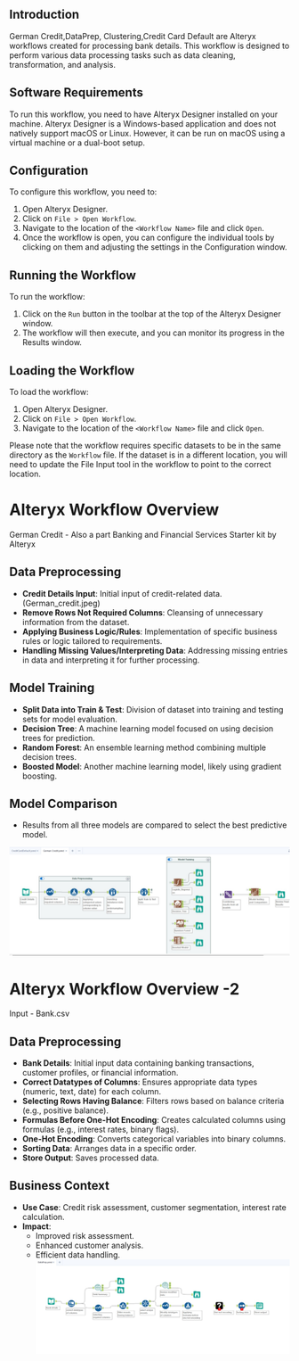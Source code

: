 ## Introduction

German Credit,DataPrep, Clustering,Credit Card Default are Alteryx workflows created for processing
bank details. This workflow is designed to perform various data processing tasks such as data cleaning, 
transformation, and analysis.

## Software Requirements

To run this workflow, you need to have Alteryx Designer installed on your machine.
Alteryx Designer is a Windows-based application and does not natively support macOS or Linux.
However, it can be run on macOS using a virtual machine or a dual-boot setup.

## Configuration

To configure this workflow, you need to:

1. Open Alteryx Designer.
2. Click on `File > Open Workflow`.
3. Navigate to the location of the `<Workflow Name>` file and click `Open`.
4. Once the workflow is open, you can configure the individual tools by clicking on them and adjusting the settings in the Configuration window.

## Running the Workflow

To run the workflow:

1. Click on the `Run` button in the toolbar at the top of the Alteryx Designer window.
2. The workflow will then execute, and you can monitor its progress in the Results window.

## Loading the Workflow

To load the workflow:

1. Open Alteryx Designer.
2. Click on `File > Open Workflow`.
3. Navigate to the location of the `<Workflow Name>` file and click `Open`.

Please note that the workflow requires specific datasets to be in the same directory as the 
`Workflow` file. If the dataset is in a different location, you will need to update the File Input tool
in the workflow to point to the correct location.


# Alteryx Workflow Overview
 German Credit - Also a part Banking and Financial Services Starter kit by Alteryx
## Data Preprocessing
- **Credit Details Input**: Initial input of credit-related data. (German_credit.jpeg)
- **Remove Rows Not Required Columns**: Cleansing of unnecessary information from the dataset.
- **Applying Business Logic/Rules**: Implementation of specific business rules or logic tailored to requirements.
- **Handling Missing Values/Interpreting Data**: Addressing missing entries in data and interpreting it for further processing.

## Model Training
- **Split Data into Train & Test**: Division of dataset into training and testing sets for model evaluation.
- **Decision Tree**: A machine learning model focused on using decision trees for prediction.
- **Random Forest**: An ensemble learning method combining multiple decision trees.
- **Boosted Model**: Another machine learning model, likely using gradient boosting.

## Model Comparison
- Results from all three models are compared to select the best predictive model.

![German Credit Workflow](GermanCredit.jpeg)

# Alteryx Workflow Overview -2
Input - Bank.csv

## Data Preprocessing
- **Bank Details**: Initial input data containing banking transactions, customer profiles, or financial information.
- **Correct Datatypes of Columns**: Ensures appropriate data types (numeric, text, date) for each column.
- **Selecting Rows Having Balance**: Filters rows based on balance criteria (e.g., positive balance).
- **Formulas Before One-Hot Encoding**: Creates calculated columns using formulas (e.g., interest rates, binary flags).
- **One-Hot Encoding**: Converts categorical variables into binary columns.
- **Sorting Data**: Arranges data in a specific order.
- **Store Output**: Saves processed data.

## Business Context
- **Use Case**: Credit risk assessment, customer segmentation, interest rate calculation.
- **Impact**:
  - Improved risk assessment.
  - Enhanced customer analysis.
  - Efficient data handling.
![Data Preparation](DataPrep.jpeg)

